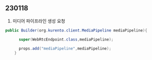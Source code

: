 ## 230118

1. 미디어 파이프라인 생성 요청

```java
public Builder(org.kurento.client.MediaPipeline mediaPipeline){

      super(WebRtcEndpoint.class,mediaPipeline);

      props.add("mediaPipeline",mediaPipeline);
    }
```
